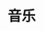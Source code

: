 ---
title: "音乐"
ShowToc: false
noList: true
cover:
    image: bird_singing.png
    alt: "a bird that can read and sing"
    relative: true
summary: 音乐多么高兴，多么愉快呀！叫人觉得仿佛再稍稍等一会，我们就会懂得我们为什么活着，我们为什么痛苦似的……
weight: 2
---
